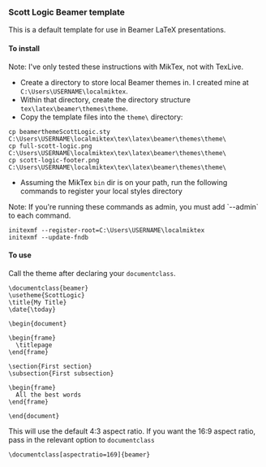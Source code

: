 ### Scott Logic Beamer template

This is a default template for use in Beamer LaTeX presentations.

#### To install

<aside class="notice">
Note: I've only tested these instructions with MikTex, not with TexLive.
</aside>

* Create a directory to store local Beamer themes in. I created mine at `C:\Users\USERNAME\localmiktex`.
* Within that directory, create the directory structure `tex\latex\beamer\themes\theme`.
* Copy the template files into the `theme\` directory:
```
cp beamerthemeScottLogic.sty C:\Users\USERNAME\localmiktex\tex\latex\beamer\themes\theme\
cp full-scott-logic.png C:\Users\USERNAME\localmiktex\tex\latex\beamer\themes\theme\  
cp scott-logic-footer.png C:\Users\USERNAME\localmiktex\tex\latex\beamer\themes\theme\
```
* Assuming the MikTex `bin` dir is on your path, run the following commands to register your local styles directory

<aside class="notice">
Note: If you're running these commands as admin, you must add `--admin` to each command.
</aside>

```
initexmf --register-root=C:\Users\USERNAME\localmiktex
initexmf --update-fndb
```

#### To use

Call the theme after declaring your `documentclass`. 
```
\documentclass{beamer}
\usetheme{ScottLogic}
\title{My Title}
\date{\today}

\begin{document}

\begin{frame}
  \titlepage
\end{frame}

\section{First section}
\subsection{First subsection}

\begin{frame}
  All the best words
\end{frame}

\end{document}

```

This will use the default 4:3 aspect ratio. If you want the 16:9 aspect ratio, pass in the relevant option to `documentclass`
```
\documentclass[aspectratio=169]{beamer}
```
